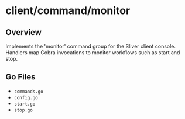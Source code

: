 # client/command/monitor

## Overview

Implements the 'monitor' command group for the Sliver client console. Handlers map Cobra invocations to monitor workflows such as start and stop.

## Go Files

- `commands.go`
- `config.go`
- `start.go`
- `stop.go`
